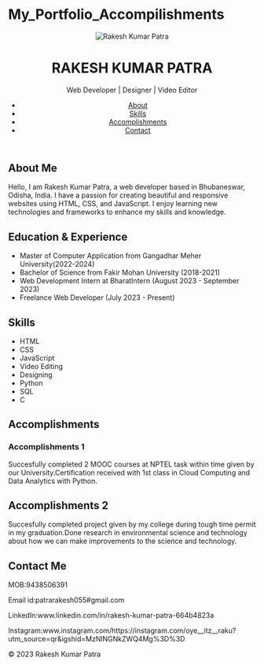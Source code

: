 # My_Portfolio_Accompilishments
<!DOCTYPE html>
<html lang="en">
<head>
    <meta charset="UTF-8">
    <meta name="viewport" content="width=device-width, initial-scale=1.0">
    <title>RAKESH KUMAR PATRA - Portfolio Website</title>
    <!-- Link to the CSS file -->
    <link rel="stylesheet" href="styles.css">
</head>
<body>
    <header>
        <div class="profile">
            <img src="C:\Users\rakes\OneDrive\Pictures\IMG_20230731_080203.jpg" alt="Rakesh Kumar Patra">
            <h1>RAKESH KUMAR PATRA</h1>
            <p>Web Developer | Designer | Video Editor</p>
        </div>
        <nav>
            <ul>
                <li><a href="#about">About</a></li>
                <li><a href="#skills">Skills</a></li>
                <li><a href="#accomplishments">Accomplishments</a></li>
                <li><a href="#contact">Contact</a></li>
            </ul>
        </nav>
    </header>
    <main>
        <!-- About section -->
        <section id="about">
            <div class="bio">
                <h2>About Me</h2>
                <p>Hello, I am Rakesh Kumar Patra, a web developer based in Bhubaneswar, Odisha, India. I have a passion for creating beautiful and responsive websites using HTML, CSS, and JavaScript. I enjoy learning new technologies and frameworks to enhance my skills and knowledge.</p>
            </div>
            <div class="edu-exp">
                <h2>Education & Experience</h2>
                <ul>
                    <li>Master of Computer Application from Gangadhar Meher University(2022-2024)</li>
                    <li>Bachelor of Science from Fakir Mohan University (2018-2021)</li>
                    <li>Web Development Intern at BharatIntern (August 2023 - September 2023)</li>
                    <li>Freelance Web Developer (July 2023 - Present)</li>
                </ul>
            </div>
        </section>
        <!-- Skills section -->
        <section id="skills">
            <h2>Skills</h2>
            <ul class="skills-list">
                <li>HTML</li>
                <li>CSS</li>
                <li>JavaScript</li>
                <li>Video Editing</li>
                <li>Designing</li>
                <li>Python</li>
                <li>SQL</li>
                <li>C</li>
            </ul>
        </section>
        <!-- Accomplishments section -->
        <section id="accomplishments">
            <h2>Accomplishments</h2>
            <!--Accomplishments 1 -->
            <div class="accomplishments">
                <div class="accomplishments-details">
                    <h3>Accomplishments 1</h3>
                    <p>
                        Succesfully completed 2 MOOC courses at NPTEL task within time given by our University.Certification received with 1st class in Cloud Computing and Data Analytics with Python.
                    </p>
                </div>
            </div>
            <div class="accomplishments">
                <h2>Accomplishments 2</h2>
                <p>
                    Succesfully completed project given by my college during tough time permit in my graduation.Done research in environmental science and technology about how we can make improvements to the science and technology.
                </p>
            </div>
        </div>
        </section>
        <section id="contact">
            <h2>Contact Me</h2>
            <p>MOB:9438506391</p>
            <p>Email id:patrarakesh055#gmail.com</p> 
            <p>LinkedIn:www.linkedin.com/in/rakesh-kumar-patra-664b4823a</p>
            <p>Instagram:www.instagram.com/https://instagram.com/oye__itz__raku?utm_source=qr&igshid=MzNlNGNkZWQ4Mg%3D%3D</p>
     </section>
    </main>
    <footer>
        <div class="container">
            &copy; 2023 Rakesh Kumar Patra
        </div>
    </footer>
</body>
</html>
